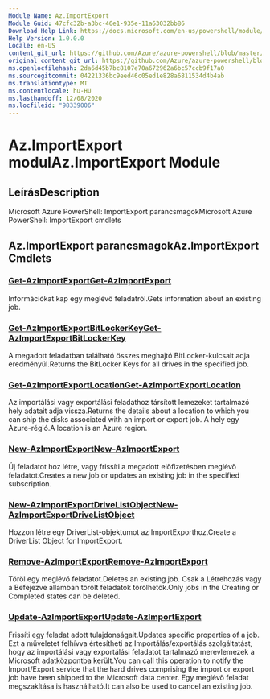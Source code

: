 ```yaml
---
Module Name: Az.ImportExport
Module Guid: 47cfc32b-a3bc-46e1-935e-11a63032bb86
Download Help Link: https://docs.microsoft.com/en-us/powershell/module/az.importexport
Help Version: 1.0.0.0
Locale: en-US
content_git_url: https://github.com/Azure/azure-powershell/blob/master/src/ImportExport/help/Az.ImportExport.md
original_content_git_url: https://github.com/Azure/azure-powershell/blob/master/src/ImportExport/help/Az.ImportExport.md
ms.openlocfilehash: 2da6d45b7bc8107e70a672962a6bc57ccb9f17a0
ms.sourcegitcommit: 04221336bc9eed46c05ed1e828a6811534d4b4ab
ms.translationtype: MT
ms.contentlocale: hu-HU
ms.lasthandoff: 12/08/2020
ms.locfileid: "98339006"
---
```

# <span data-ttu-id="bb54e-101">Az.ImportExport modul</span><span class="sxs-lookup"><span data-stu-id="bb54e-101">Az.ImportExport Module</span></span>
## <span data-ttu-id="bb54e-102">Leírás</span><span class="sxs-lookup"><span data-stu-id="bb54e-102">Description</span></span>
<span data-ttu-id="bb54e-103">Microsoft Azure PowerShell: ImportExport parancsmagok</span><span class="sxs-lookup"><span data-stu-id="bb54e-103">Microsoft Azure PowerShell: ImportExport cmdlets</span></span>

## <span data-ttu-id="bb54e-104">Az.ImportExport parancsmagok</span><span class="sxs-lookup"><span data-stu-id="bb54e-104">Az.ImportExport Cmdlets</span></span>
### [<span data-ttu-id="bb54e-105">Get-AzImportExport</span><span class="sxs-lookup"><span data-stu-id="bb54e-105">Get-AzImportExport</span></span>](Get-AzImportExport.md)
<span data-ttu-id="bb54e-106">Információkat kap egy meglévő feladatról.</span><span class="sxs-lookup"><span data-stu-id="bb54e-106">Gets information about an existing job.</span></span>

### [<span data-ttu-id="bb54e-107">Get-AzImportExportBitLockerKey</span><span class="sxs-lookup"><span data-stu-id="bb54e-107">Get-AzImportExportBitLockerKey</span></span>](Get-AzImportExportBitLockerKey.md)
<span data-ttu-id="bb54e-108">A megadott feladatban található összes meghajtó BitLocker-kulcsait adja eredményül.</span><span class="sxs-lookup"><span data-stu-id="bb54e-108">Returns the BitLocker Keys for all drives in the specified job.</span></span>

### [<span data-ttu-id="bb54e-109">Get-AzImportExportLocation</span><span class="sxs-lookup"><span data-stu-id="bb54e-109">Get-AzImportExportLocation</span></span>](Get-AzImportExportLocation.md)
<span data-ttu-id="bb54e-110">Az importálási vagy exportálási feladathoz társított lemezeket tartalmazó hely adatait adja vissza.</span><span class="sxs-lookup"><span data-stu-id="bb54e-110">Returns the details about a location to which you can ship the disks associated with an import or export job.</span></span>
<span data-ttu-id="bb54e-111">A hely egy Azure-régió.</span><span class="sxs-lookup"><span data-stu-id="bb54e-111">A location is an Azure region.</span></span>

### [<span data-ttu-id="bb54e-112">New-AzImportExport</span><span class="sxs-lookup"><span data-stu-id="bb54e-112">New-AzImportExport</span></span>](New-AzImportExport.md)
<span data-ttu-id="bb54e-113">Új feladatot hoz létre, vagy frissíti a megadott előfizetésben meglévő feladatot.</span><span class="sxs-lookup"><span data-stu-id="bb54e-113">Creates a new job or updates an existing job in the specified subscription.</span></span>

### [<span data-ttu-id="bb54e-114">New-AzImportExportDriveListObject</span><span class="sxs-lookup"><span data-stu-id="bb54e-114">New-AzImportExportDriveListObject</span></span>](New-AzImportExportDriveListObject.md)
<span data-ttu-id="bb54e-115">Hozzon létre egy DriverList-objektumot az ImportExporthoz.</span><span class="sxs-lookup"><span data-stu-id="bb54e-115">Create a DriverList Object for ImportExport.</span></span>

### [<span data-ttu-id="bb54e-116">Remove-AzImportExport</span><span class="sxs-lookup"><span data-stu-id="bb54e-116">Remove-AzImportExport</span></span>](Remove-AzImportExport.md)
<span data-ttu-id="bb54e-117">Töröl egy meglévő feladatot.</span><span class="sxs-lookup"><span data-stu-id="bb54e-117">Deletes an existing job.</span></span>
<span data-ttu-id="bb54e-118">Csak a Létrehozás vagy a Befejezve államban törölt feladatok törölhetők.</span><span class="sxs-lookup"><span data-stu-id="bb54e-118">Only jobs in the Creating or Completed states can be deleted.</span></span>

### [<span data-ttu-id="bb54e-119">Update-AzImportExport</span><span class="sxs-lookup"><span data-stu-id="bb54e-119">Update-AzImportExport</span></span>](Update-AzImportExport.md)
<span data-ttu-id="bb54e-120">Frissíti egy feladat adott tulajdonságait.</span><span class="sxs-lookup"><span data-stu-id="bb54e-120">Updates specific properties of a job.</span></span>
<span data-ttu-id="bb54e-121">Ezt a műveletet felhívva értesítheti az Importálás/exportálás szolgáltatást, hogy az importálási vagy exportálási feladatot tartalmazó merevlemezek a Microsoft adatközpontba került.</span><span class="sxs-lookup"><span data-stu-id="bb54e-121">You can call this operation to notify the Import/Export service that the hard drives comprising the import or export job have been shipped to the Microsoft data center.</span></span>
<span data-ttu-id="bb54e-122">Egy meglévő feladat megszakítása is használható.</span><span class="sxs-lookup"><span data-stu-id="bb54e-122">It can also be used to cancel an existing job.</span></span>


